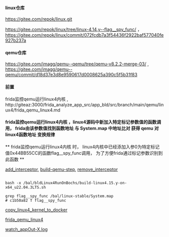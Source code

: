 
#### linux仓库

https://gitee.com/repok/linux.git



https://gitee.com/repok/linux/tree/linux-4.14.y--flag__spy_func/  ， https://gitee.com/repok/linux/commit/072fcdb7a3f54436f2922baf577040fe927b237a

#### qemu仓库


https://gitee.com/imagg/qemu--qemu/tree/qemu-v8.2.2-merge-03/  ,  https://gitee.com/imagg/qemu--qemu/commit/d18d37e3d8e9590617d0008625a390c5f5b31f83
 



#### 前置
frida监控qemu运行linux4内核 , http://giteaz:3000/frida_analyze_app_src/app_bld/src/branch/main/qemu/linux4/frida_qemu_linux4.md


#### frida监控qemu运行linux4内核 ，linux4源码中新加入特定标记参数值的函数调用， frida由该参数值找到函数地址 与 System.map 中地址比对 获得 qemu 对 linux4函数地址 变换规律

** frida监控qemu运行linux4内核 时，  linux4内核中已经添加入参0为特定标记值0x44BB55CC的函数flag__spy_func调用， 为了方便frida通过标记参数识别到此函数 **

[add_interceptor](http://giteaz:3000/frida_analyze_app_src/app_bld/src/branch/main/cmd-wrap.md#add_interceptor),
[build-qemu-step](http://giteaz:3000/frida_analyze_app_src/app_bld/src/branch/main/qemu/readme.md#build-qemu-step),
[remove_interceptor](http://giteaz:3000/frida_analyze_app_src/app_bld/src/branch/main/cmd-wrap.md#remove_interceptor)

```shell

bash -x /bal/bldLinux4RunOnBochs/build-linux4.15.y-on-x64_u22.04.3LTS.sh

grep flag__spy_func /bal/linux-stable/System.map 
# c1b50a82 T flag__spy_func

```

[copy_linux4_kernel_to_docker](http://giteaz:3000/frida_analyze_app_src/app_bld/src/branch/main/qemu/linux4/frida_qemu_linux4.md#copy_linux4_kernel_to_docker)

[frida_qemu_linux4](http://giteaz:3000/frida_analyze_app_src/app_bld/src/branch/main/qemu/linux4/frida_qemu_linux4.md#frida_qemu_linux4)

[watch_appOut-X.log](http://giteaz:3000/frida_analyze_app_src/app_bld/src/branch/main/qemu/linux4/frida_qemu_linux4_ignoreHugeFunc.md#watch_appout-xlog)